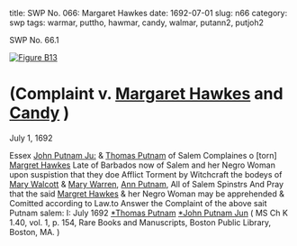 title: SWP No. 066: Margaret Hawkes
date: 1692-07-01
slug: n66
category: swp
tags: warmar, puttho, hawmar, candy, walmar, putann2, putjoh2




<div markdown class="doc" id="n66.1">

<div class="doc_id">SWP No. 66.1</div>



<span markdown class="figure">[![Figure B13](archives/BPL/gifs/B13.gif)](archives/BPL/LARGE/B13.jpg)</span>


# (Complaint v. [Margaret Hawkes](/tag/hawmar.html) and [Candy](/tag/candy.html) )

July 1, 1692 

Essex [John Putnam Ju:](/tag/putjoh2.html) & [Thomas Putnam](/tag/puttho.html) of Salem Complaines o [torn] [Margret Hawkes](/tag/hawmar.html) Late of Barbados now of Salem and her Negro Woman upon suspistion that they doe Afflict Torment by Witchcraft the bodeys of [Mary Walcott](/tag/walmar.html) & [Mary Warren](/tag/warmar.html), [Ann Putnam](/tag/putann2.html), All of Salem Spinstrs And Pray that the said [Margret Hawkes](/tag/hawmar.html) & her Negro Woman may be apprehended & Comitted according to Law.to Answer the Complaint of the above sait Putnam
salem:  I: July 1692  [*Thomas Putnam](/tag/puttho.html) [*John Putnam Jun](/tag/putjoh2.html) ( MS Ch K 1.40, vol. 1, p. 154, Rare Books and Manuscripts, Boston Public Library, Boston, MA. )

</div>

